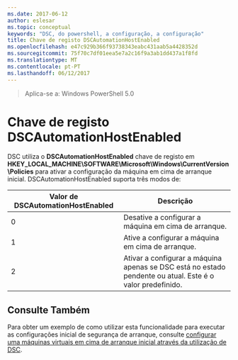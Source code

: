 ```yaml
---
ms.date: 2017-06-12
author: eslesar
ms.topic: conceptual
keywords: "DSC, do powershell, a configuração, a configuração"
title: Chave de registo DSCAutomationHostEnabled
ms.openlocfilehash: e47c929b366f93738343eabc431aab5a4428352d
ms.sourcegitcommit: 75f70c7df01eea5e7a2c16f9a3ab1dd437a1f8fd
ms.translationtype: MT
ms.contentlocale: pt-PT
ms.lasthandoff: 06/12/2017
---
```

>Aplica-se a: Windows PowerShell 5.0

# <a name="dscautomationhostenabled-registry-key"></a>Chave de registo DSCAutomationHostEnabled

DSC utiliza o **DSCAutomationHostEnabled** chave de registo em **HKEY_LOCAL_MACHINE\SOFTWARE\Microsoft\Windows\CurrentVersion\Policies** para ativar a configuração da máquina em cima de arranque inicial.
DSCAutomationHostEnabled suporta três modos de:

|  Valor de DSCAutomationHostEnabled  |  Descrição   | 
|---|---| 
0 | Desative a configurar a máquina em cima de arranque. |
1 | Ative a configurar a máquina em cima de arranque. |
2 | Ativar a configurar a máquina apenas se DSC está no estado pendente ou atual. Este é o valor predefinido. |

## <a name="see-also"></a>Consulte Também

Para obter um exemplo de como utilizar esta funcionalidade para executar as configurações inicial de segurança de arranque, consulte [configurar uma máquinas virtuais em cima de arranque inicial através da utilização de DSC](bootstrapDsc.md).


